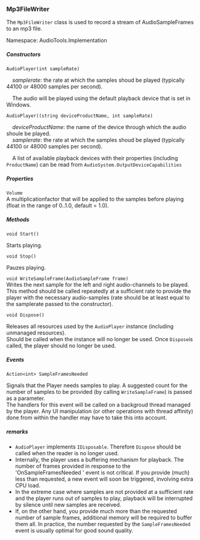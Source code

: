 ### Mp3FileWriter

The `Mp3FileWriter` class is used to record a stream of AudioSampleFrames to an mp3 file.


Namespace:  AudioTools.Implementation

##### Constructors

`AudioPlayer(int sampleRate)`

&nbsp;&nbsp;&nbsp;&nbsp;*samplerate*: the rate at which the samples shoud be played (typically 44100 or 48000 samples per second).

&nbsp;&nbsp;&nbsp;&nbsp;The audio will be played using the default playback device that is set in Windows.    
     
`AudioPlayer((string deviceProductName, int sampleRate)`

&nbsp;&nbsp;&nbsp;&nbsp;*deviceProductName*: the name of the device through which the audio shoule be played.    
&nbsp;&nbsp;&nbsp;&nbsp;*samplerate*: the rate at which the samples shoud be played (typically 44100 or 48000 samples per second).     
     
&nbsp;&nbsp;&nbsp;&nbsp;A list of available playback devices with their properties (including `ProductName`) can be read from `AudioSystem.OutputDeviceCapabilities` 


##### Properties

`Volume`    
A multiplicationfactor that will be applied to the samples before playing (float in the range of 0..1.0, default = 1.0).    
    

##### Methods

`void Start()`    

Starts playing.

`void Stop()`

Pauzes playing.

`void WriteSampleFrame(AudioSampleFrame frame)`    
Writes the next sample for the left and right audio-channels to be played. This method should be called repeatedly at a sufficient rate to provide the player with the necessary audio-samples (rate should be at least equal to the samplerate passed to the constructor).     
 

`void Dispose()`    

Releases all resources used by the `AudioPlayer` instance (including unmanaged resources).    
Should be called when the instance will no longer be used. Once `Dispose`is called, the player should no longer be used.



##### Events 

`Action<int> SampleFramesNeeded`

Signals that the Player needs samples to play. A suggested count for the number of samples to be provided (by calling `WriteSampleFrame`) is passed as a parameter.    
The handlers for this event will be called on a backgroud thread managed by the player. Any UI manipulation (or other operations with thread affinity) done from within the handler may have to take this into account. 


##### remarks

* `AudioPlayer` implements `IDisposable`. Therefore `Dispose` should be called when the reader is no longer used.
* Internally, the player uses a buffering mechanism for playback. The number of frames provided in response to the 'OnSampleFramesNeeded ' event is not critical. If you provide (much) less than requested, a new event will soon be triggered, involving extra CPU load.    
* In the extreme case where samples are not provided at a sufficient rate and the player runs out of samples to play, playback will be interrupted by silence until new samples are received.    
* If, on the other hand, you provide much more than the requested number of sample frames, additional memory will be required to buffer them all. In practice, the number requested by the `SampleFramesNeeded ` event is usually optimal for good sound quality.
